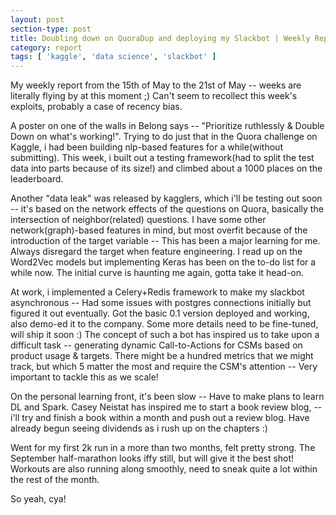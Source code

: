 ```yaml
---
layout: post
section-type: post
title: Doubling down on QuoraDup and deploying my Slackbot | Weekly Report 41
category: report
tags: [ 'kaggle', 'data science', 'slackbot' ]
---
```


My weekly report from the 15th of May to the 21st of May -- weeks are literally flying by at this moment ;) Can't seem to recollect this week's exploits, probably a case of recency bias.

A poster on one of the walls in Belong says -- "Prioritize ruthlessly & Double Down on what's working!". Trying to do just that in the Quora challenge on Kaggle, i had been building nlp-based features for a while(without submitting). This week, i built out a testing framework(had to split the test data into parts because of its size!) and climbed about a 1000 places on the leaderboard. 

Another "data leak" was released by kagglers, which i'll be testing out soon -- it's based on the network effects of the questions on Quora, basically the intersection of neighbor(related) questions. I have some other network(graph)-based features in mind, but most overfit because of the introduction of the target variable -- This has been a major learning for me. Always disregard the target when feature engineering. I read up on the Word2Vec models but implementing Keras has been on the to-do list for a while now. The initial curve is haunting me again, gotta take it head-on. 

At work, i implemented a Celery+Redis framework to make my slackbot asynchronous -- Had some issues with postgres connections initially but figured it out eventually. Got the basic 0.1 version deployed and working, also demo-ed it to the company. Some more details need to be fine-tuned, will ship it soon :) The concept of such a bot has inspired us to take upon a difficult task -- generating dynamic Call-to-Actions for CSMs based on product usage & targets. There might be a hundred metrics that we might track, but which 5 matter the most and require the CSM's attention -- Very important to tackle this as we scale!

On the personal learning front, it's been slow -- Have to make plans to learn DL and Spark. Casey Neistat has inspired me to start a book review blog, -- i'll try and finish a book within a month and push out a review blog. Have already begun seeing dividends as i rush up on the chapters :)

Went for my first 2k run in a more than two months, felt pretty strong. The September half-marathon looks iffy still, but will give it the best shot! Workouts are also running along smoothly, need to sneak quite a lot within the rest of the month. 

So yeah, cya!